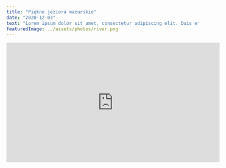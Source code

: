 ```yaml
---
title: "Piękne jeziora mazurskie"
date: "2020-12-03"
text: "Lorem ipsum dolor sit amet, consectetur adipiscing elit. Duis et lobortis diam, sed accumsan purus. Nam convallis, ex in luctus imperdiet, felis ante scelerisque enim, quis mattis sem nisl nec quam. Pellentesque vehicula facilisis purus in tincidunt. Quisque scelerisque dapibus malesuada. Morbi ultrices elit et tempus gravida. Donec sed viverra massa, sed venenatis lorem. Curabitur malesuada convallis urna ac consectetur. Vestibulum porta lectus bibendum ex tincidunt semper. Curabitur vel placerat erat, non tristique leo. Vivamus ullamcorper, orci convallis sodales luctus, nulla nisl porta orci, et faucibus metus nisl ut mauris. Phasellus sit amet cursus dui. Class aptent taciti sociosqu ad litora torquent per conubia nostra, per inceptos himenaeos. Duis at odio elit. Aenean non diam sed odio porttitor auctor. Morbi urna metus, molestie porta massa eget, fringilla dictum ex."
featuredImage: ../assets/photos/river.png
---
```


<iframe width="560" height="315" src="https://www.youtube.com/embed/3CAO8EiIPz4" frameborder="0" allow="accelerometer; autoplay; clipboard-write; encrypted-media; gyroscope; picture-in-picture" allowfullscreen></iframe>
